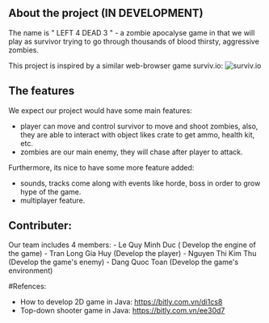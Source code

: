 ## About the project (IN DEVELOPMENT)
The name is " LEFT 4 DEAD 3 " - a zombie apocalyse game in that we will play as survivor trying to go through thousands of blood thirsty, aggressive zombies.

This project is inspired by a similar web-browser game surviv.io:
![surviv.io](https://lh3.googleusercontent.com/Q1p5yxa1ra3F1aqoL1mqfaYenoFPhZRv5HnYfJw7c-W99XUWF4whgQ21gADYFZlIVTM=w512)

## The features
We expect our project would have some main features:
  - player can move and control survivor to move and shoot zombies, also, they are able to interact with object likes crate to get ammo, health kit, etc.
  - zombies are our main enemy, they will chase after player to attack.

Furthermore, its nice to have some more feature added:
  - sounds, tracks come along with events like horde, boss in order to grow hype of the game.
  -  multiplayer feature.

## Contributer:
  Our team includes 4 members:
    - Le Quy Minh Duc ( Develop the engine of the game)
    - Tran Long Gia Huy (Develop the player)
    - Nguyen Thi Kim Thu (Develop the game's enemy)
    - Dang Quoc Toan (Develop the game's environment)

#Refences:
  - How to develop 2D game in Java: https://bitly.com.vn/di1cs8
  - Top-down shooter game in Java:  https://bitly.com.vn/ee30d7


